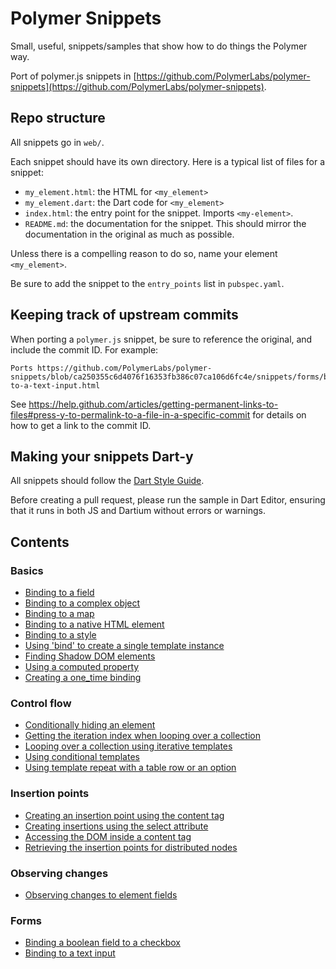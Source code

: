 # Polymer Snippets

Small, useful, snippets/samples that show how to do things the Polymer way.

Port of polymer.js snippets in
[https://github.com/PolymerLabs/polymer-snippets](https://github.com/PolymerLabs/polymer-snippets).

## Repo structure

All snippets go in `web/`.

Each snippet should have its own directory. Here is a typical list of files for
a snippet:

- `my_element.html`: the HTML for `<my_element>`
- `my_element.dart`: the Dart code for `<my_element>`
- `index.html`: the entry point for the snippet. Imports `<my-element>`.
- `README.md`: the documentation for the snippet. This should mirror the
documentation in the original as much as possible.

Unless there is a compelling reason to do so, name your element `<my_element>`.

Be sure to add the snippet to the `entry_points` list in `pubspec.yaml`.

## Keeping track of upstream commits

When porting a `polymer.js` snippet, be sure to reference the original, and
include the commit ID. For example:

    Ports https://github.com/PolymerLabs/polymer-snippets/blob/ca250355c6d4076f16353fb386c07ca106d6fc4e/snippets/forms/binding-to-a-text-input.html

See https://help.github.com/articles/getting-permanent-links-to-files#press-y-to-permalink-to-a-file-in-a-specific-commit
for details on how to get a link to the commit ID.

## Making your snippets Dart-y

All snippets should follow the [Dart Style Guide](https://www.dartlang.org/articles/style-guide/).

Before creating a pull request, please run the sample in Dart Editor, ensuring
that it runs in both JS and Dartium without errors or warnings.

## Contents

### Basics
- [Binding to a field](web/basics/binding_to_a_field/)
- [Binding to a complex object](web/basics/binding_to_a_complex_object/)
- [Binding to a map](web/basics/binding_to_a_map/)
- [Binding to a native HTML element](web/basics/binding_to_a_native_html_element/)
- [Binding to a style](web/basics/binding_to_a_style/)
- [Using 'bind' to create a single template instance](web/basics/using_bind_to_create_a_single_template_instance/)
- [Finding Shadow DOM elements](web/basics/finding_shadow_dom_elements/)
- [Using a computed property](web/basics/using_a_computed_property/)
- [Creating a one_time binding](web/basics/creating_a_one_time_binding/)

### Control flow

- [Conditionally hiding an element](web/control_flow/conditionally_hiding_an_element/)
- [Getting the iteration index when looping over a collection](web/control_flow/getting_the_iteration_index_when_looping_over_a_collection/)
- [Looping over a collection using iterative templates](web/control_flow/looping_over_a_collection_using_iterative_templates/)
- [Using conditional templates](web/control_flow/using_conditional_templates/)
- [Using template repeat with a table row or an option](web/control_flow/using_template_repeat_with_a_table_row_or_an_option/)

### Insertion points

- [Creating an insertion point using the content tag](web/insertion_points/creating_an_insertion_point_using_the_content_tag/)
- [Creating insertions using the select attribute](web/insertion_points/creating_insertion_points_using_the_select_attribute/)
- [Accessing the DOM inside a content tag](web/insertion_points/accessing_the_dom_inside_a_content_tag/)
- [Retrieving the insertion points for distributed nodes](web/insertion_points/retrieving_the_insertion_points_for_distributed_nodes/)

### Observing changes

- [Observing changes to element fields](web/observing_changes/observing_changes_to_element_fields/)

### Forms

- [Binding a boolean field to a checkbox](web/forms/binding_a_boolean_field_to_a_checkbox/)
- [Binding to a text input](web/forms/binding_to_a_text_input/)
